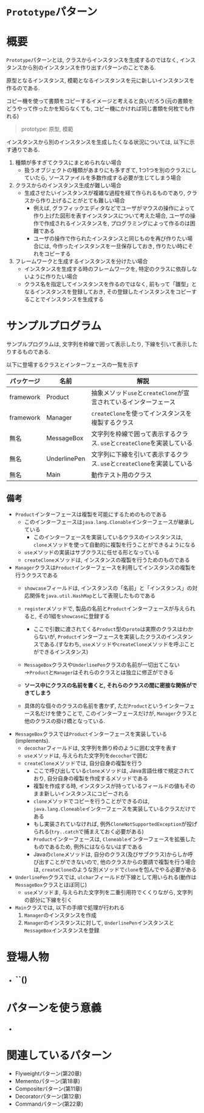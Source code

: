 # `Prototype`パターン
# 概要
`Prototype`パターンとは, クラスからインスタンスを生成するのではなく, インスタンスから別のインスタンスを作り出すパターンのことである.

原型となるインスタンス, 模範となるインスタンスを元に新しいインスタンスを作るのである.

コピー機を使って書類をコピーするイメージと考えると良いだろう(元の書類をどうやって作ったかを知らなくても, コピー機にかければ同じ書類を何枚でも作れる)

> prototype: 原型, 模範

インスタンスから別のインスタンスを生成したくなる状況については, 以下に示す通りである.
1. 種類が多すぎてクラスにまとめられない場合
    - 扱うオブジェクトの種類があまりにも多すぎて, 1つ1つを別のクラスにしていたら, ソースファイルを多数作成する必要が生じてしまう場合
1. クラスからのインスタンス生成が難しい場合
    - 生成させたいインスタンスが複雑な過程を経て作られるものであり, クラスから作り上げることがとても難しい場合
        - 例えば, グラフィックエディタなどでユーザがマウスの操作によって作り上げた図形を表すインスタンスについて考えた場合, ユーザの操作で作成されるインスタンスを, プログラミングによって作るのは困難である
        - ユーザの操作で作られたインスタンスと同じものを再び作りたい場合には, 今作ったインスタンスを一旦保存しておき, 作りたい時にそれをコピーする
1. フレームワークと生成するインスタンスを分けたい場合
    - インスタンスを生成する時のフレームワークを, 特定のクラスに依存しないように作りたい場合
    - クラス名を指定してインスタンスを作るのではなく, 前もって「雛型」となるインスタンスを登録しておき, その登録したインスタンスをコピーすることでインスタンスを生成する

# サンプルプログラム
サンプルプログラムは, 文字列を枠線で囲って表示したり, 下線を引いて表示したりするものである.

以下に登場するクラスとインターフェースの一覧を示す

| パッケージ | 名前 | 解説 |
| --- | --- | --- |
| framework | Product | 抽象メソッド`use`と`createClone`が宣言されているインターフェース |
| framework | Manager | `createClone`を使ってインスタンスを複製するクラス |
| 無名 | MessageBox | 文字列を枠線で囲って表示するクラス. `use`と`createClone`を実装している |
| 無名 | UnderlinePen | 文字列に下線を引いて表示するクラス. `use`と`createClone`を実装している |
| 無名 | Main | 動作テスト用のクラス |

## 備考
- `Product`インターフェースは複製を可能にするためのものである
    - このインターフェースは`java.lang.Clonable`インターフェースが継承している
        - このインターフェースを実装しているクラスのインスタンスは, `clone`メソッドを使って自動的に複製を行うことができるようになる
    - `use`メソッドの実装はサブクラスに任せる形となっている
    - `createClone`メソッドは, インスタンスの複製を行うためのものである
- `Manager`クラスは`Product`インターフェースを利用してインスタンスの複製を行うクラスである
    - `showcase`フィールドは, インスタンスの「名前」と「インスタンス」の対応関係を`java.util.HashMap`として表現したものである
    - `register`メソッドで, 製品の名前と`Product`インターフェースが与えられると, その1組を`showcase`に登録する
        - ここで引数に渡されてくる`Product`型の`proto`は実際のクラスはわからないが, `Product`インターフェースを実装したクラスのインスタンスである.(すなわち, `use`メソッドや`createClone`メソッドを呼ぶことができるインスタンス)
    - `MessageBox`クラスや`UnderlinePen`クラスの名前が一切出てこない→`Product`と`Manager`はそれらのクラスとは独立に修正ができる
    
    - **ソース中にクラスの名前を書くと, それらのクラスの間に密接な関係ができてしまう**
    - 具体的な個々のクラスの名前を書かず, ただ`Product`というインターフェース名だけを使うことで, このインターフェースだけが, `Manager`クラスと他のクラスの掛け橋となっている.
- `MessageBox`クラスでは`Product`インターフェースを実装している(implements).
    - `decochar`フィールドは, 文字列を飾り枠のように囲む文字を表す
    - `use`メソッドは, 与えられた文字列を`decochar`で囲む
    - `createClone`メソッドでは, 自分自身の複製を行う
        - ここで呼び出している`clone`メソッドは, Java言語仕様で規定されており, 自分自身の複製を作成するメソッドである
        - 複製を作成する時, インスタンスが持っているフィールドの値もそのまま新しいインスタンスにコピーされる
        - `clone`メソッドでコピーを行うことができるのは, `java.lang.Cloneable`インターフェースを実装しているクラスだけである
        - もし実装されていなければ, 例外`CloneNotSupportedException`が投げられる(`try..catch`で捕まえておく必要がある)
        - `Product`インターフェースは, `Cloneable`インターフェースを拡張したものであるため, 例外にはならないはずである
        - Javaの`clone`メソッドは, 自分のクラス(及びサブクラス)からしか呼び出すことができないので, 他のクラスからの要請で複製を行う場合は, `createClone`のような別メソッドで`clone`を包んでやる必要がある
- `UnderlinePen`クラスでは, `ulchar`フィールドが下線として用いられる(動作は`MessageBox`クラスとほぼ同じ)
    - `use`メソッドま, 与えられた文字列を二重引用符でくくりながら, 文字列の部分に下線を引く
- `Main`クラスでは, 以下の手順で処理が行われる
    1. `Manager`のインスタンスを作成
    1. `Manager`のインスタンスに対して, `UnderlinePen`インスタンスと`MessageBox`インスタンスを登録

# 登場人物
- ``()
    - 

# パターンを使う意義
## 
- 

# 関連しているパターン
- Flyweightパターン(第20章)
- Mementoパターン(第18章)
- Compositeパターン(第11章)
- Decoratorパターン(第12章)
- Commandパターン(第22章)